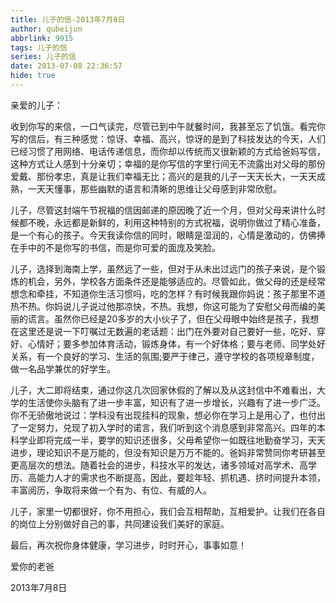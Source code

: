 ```yaml
---
title: 儿子的信-2013年7月8日
author: qubeijun
abbrlink: 9915
tags: 儿子的信
series: 儿子的信
date: 2013-07-08 22:36:57
hide: true
---
```

亲爱的儿子：

收到你写的来信，一口气读完，尽管已到中午就餐时间，我甚至忘了饥饿。看完你写的信后，有三种感觉：惊讶、幸福、高兴，惊讶的是到了科技发达的今天，人们已经习惯了用网络、电话传递信息，而你却以传统而又很新颖的方式给爸妈写信，这种方式让人感到十分亲切；幸福的是你写信的字里行间无不流露出对父母的那份爱戴、那份孝忠，真是让我们幸福无比；高兴的是我的儿子一天天长大，一天天成熟，一天天懂事，那些幽默的语言和清晰的思维让父母感到非常欣慰。

儿子，尽管这封端午节祝福的信因邮递的原因晚了近一个月，但对父母来讲什么时候都不晚，永远都是新鲜的，利用这种特别的方式祝福，说明你做过了精心准备，是一个有心的孩子。今天我读你信的同时，眼睛是湿润的，心情是激动的，仿佛捧在手中的不是你写的书信，而是你可爱的面庞及笑脸。

儿子，选择到海南上学，虽然远了一些，但对于从未出过远门的孩子来说，是个锻炼的机会，另外，学校各方面条件还是能够适应的。尽管如此，做父母的还是经常想念和牵挂，不知道你生活习惯吗，吃的怎样？有时候我跟你妈说：孩子那里不道热不热。你妈说儿子说过他那凉快，不热。我想，你这可能为了安慰父母而编的美丽的谎言。虽然你已经是20多岁的大小伙子了，但在父母眼中始终是孩子，我想在这里还是说一下叮嘱过无数遍的老话题：出门在外要对自己要好一些，吃好、穿好、心情好；要多参加体育活动，锻炼身体，有一个好体格；要与老师、同学处好关系，有一个良好的学习、生活的氛围;要严于律己，遵守学校的各项规章制度，做一名品学兼优的好学生。

儿子，大二即将结束，通过你这几次回家休假的了解以及从这封信中不难看出，大学的生活使你头脑有了进一步丰富，知识有了进一步增长，兴趣有了进一步广泛。你不无骄傲地说过：学科没有出现挂科的现象，想必你在学习上是用心了，也付出了一定努力，兑现了初入学时的诺言，我们听到这个消息感到非常高兴。四年的本科学业即将完成一半，要学的知识还很多，父母希望你一如既往地勤奋学习，天天进步，理论知识不是万能的，但没有知识是万万不能的。爸妈非常赞同你考研甚至更高层次的想法。随着社会的进步，科技水平的发达，诸多领域对高学术、高学历、高能力人才的需求也不断提高，因此，要趁年轻、抓机遇、挤时间提升本领，丰富阅历，争取将来做一个有为、有位、有威的人。

儿子，家里一切都很好，你不用担心，我们会互相帮助，互相爱护。让我们在各自的岗位上分别做好自己的事，共同建设我们美好的家庭。

最后，再次祝你身体健康，学习进步，时时开心，事事如意！

爱你的老爸

2013年7月8日
